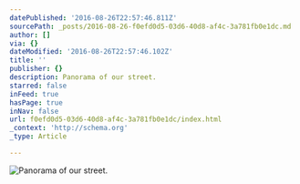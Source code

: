 ```yaml
---
datePublished: '2016-08-26T22:57:46.811Z'
sourcePath: _posts/2016-08-26-f0efd0d5-03d6-40d8-af4c-3a781fb0e1dc.md
author: []
via: {}
dateModified: '2016-08-26T22:57:46.102Z'
title: ''
publisher: {}
description: Panorama of our street.
starred: false
inFeed: true
hasPage: true
inNav: false
url: f0efd0d5-03d6-40d8-af4c-3a781fb0e1dc/index.html
_context: 'http://schema.org'
_type: Article

---
```

![Panorama of our street.](https://the-grid-user-content.s3-us-west-2.amazonaws.com/5d4490fc-c1ca-4a83-9486-b64218f7c09f.jpg)